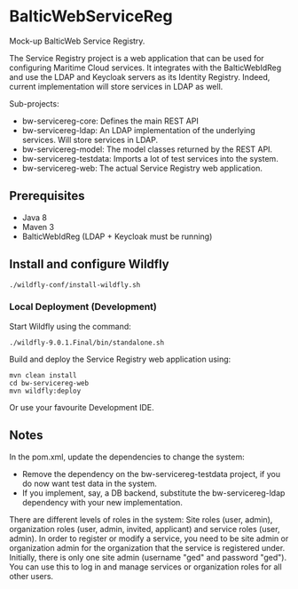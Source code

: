 # BalticWebServiceReg
Mock-up BalticWeb Service Registry. 

The Service Registry project is a web application that can be used for configuring Maritime Cloud services.
It integrates with the BalticWebIdReg and use the LDAP and Keycloak servers as its Identity Registry.
Indeed, current implementation will store services in LDAP as well.

Sub-projects:

* bw-servicereg-core: Defines the main REST API
* bw-servicereg-ldap: An LDAP implementation of the underlying services. Will store services in LDAP.
* bw-servicereg-model: The model classes returned by the REST API.
* bw-servicereg-testdata: Imports a lot of test services into the system.
* bw-servicereg-web: The actual Service Registry web application.

## Prerequisites

* Java 8
* Maven 3
* BalticWebIdReg (LDAP + Keycloak must be running)

## Install and configure Wildfly

    ./wildfly-conf/install-wildfly.sh

### Local Deployment (Development)

Start Wildfly using the command:

    ./wildfly-9.0.1.Final/bin/standalone.sh

Build and deploy the Service Registry web application using:

    mvn clean install
    cd bw-servicereg-web
    mvn wildfly:deploy

Or use your favourite Development IDE.

## Notes

In the pom.xml, update the dependencies to change the system:

* Remove the dependency on the bw-servicereg-testdata project, if you do now want test data in the system.
* If you implement, say, a DB backend, substitute the bw-servicereg-ldap dependency with your new implementation.

There are different levels of roles in the system: Site roles (user, admin), organization roles (user, admin, invited, applicant) and service roles (user, admin).
In order to register or modify a service, you need to be site admin or organization admin for the organization that the service is registered under. 
Initially, there is only one site admin (username "ged" and password "ged"). You can use this to log in and manage services or organization roles for all other users.

